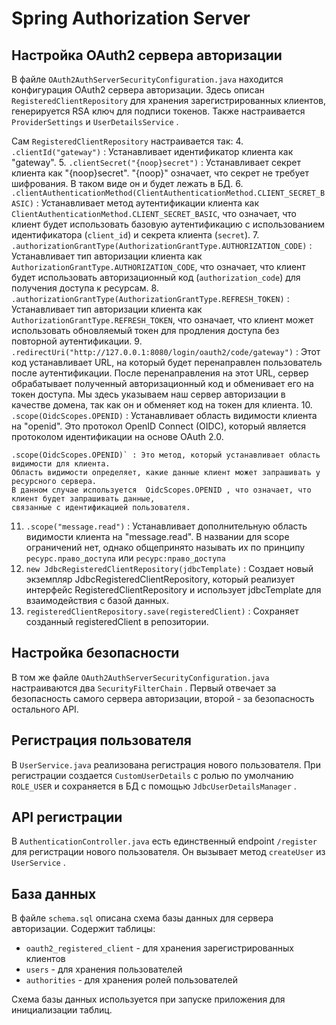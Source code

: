 # Spring Authorization Server

## Настройка OAuth2 сервера авторизации
В файле  `OAuth2AuthServerSecurityConfiguration.java`  находится конфигурация OAuth2 сервера авторизации.
Здесь описан  `RegisteredClientRepository`  для хранения зарегистрированных клиентов, генерируется RSA ключ для подписи токенов.
Также настраивается  `ProviderSettings`  и  `UserDetailsService` .

Сам `RegisteredClientRepository` настраивается так: 
4.  `.clientId("gateway")` : Устанавливает идентификатор клиента как "gateway".
5.  `.clientSecret("{noop}secret")` : Устанавливает секрет клиента как "{noop}secret". "{noop}" означает, что секрет не требует шифрования. В таком виде он и будет лежать в БД.
6.  `.clientAuthenticationMethod(ClientAuthenticationMethod.CLIENT_SECRET_BASIC)` : Устанавливает метод аутентификации клиента как `ClientAuthenticationMethod.CLIENT_SECRET_BASIC`, что означает, что клиент будет использовать базовую аутентификацию с использованием идентификатора (`client_id`) и секрета клиента (`secret`).
7.  `.authorizationGrantType(AuthorizationGrantType.AUTHORIZATION_CODE)` : Устанавливает тип авторизации клиента как `AuthorizationGrantType.AUTHORIZATION_CODE`, что означает, что клиент будет использовать авторизационный код (`authorization_code`) для получения доступа к ресурсам.
8.  `.authorizationGrantType(AuthorizationGrantType.REFRESH_TOKEN)` : Устанавливает тип авторизации клиента как `AuthorizationGrantType.REFRESH_TOKEN`, что означает, что клиент может использовать обновляемый токен для продления доступа без повторной аутентификации.
9.  `.redirectUri("http://127.0.0.1:8080/login/oauth2/code/gateway")` : Этот код устанавливает URL, на который будет перенаправлен пользователь после аутентификации. После перенаправления на этот URL, сервер обрабатывает полученный авторизационный код и обменивает его на токен доступа. 
Мы здесь указываем наш сервер авторизации в качестве домена, так как он и обменяет код на токен для клиента.
10.  `.scope(OidcScopes.OPENID)` : Устанавливает область видимости клиента на "openid". Это протокол OpenID Connect (OIDC), который является протоколом идентификации на основе OAuth 2.0. 

```
.scope(OidcScopes.OPENID)` : Это метод, который устанавливает область видимости для клиента. 
Область видимости определяет, какие данные клиент может запрашивать у ресурсного сервера. 
В данном случае используется  OidcScopes.OPENID , что означает, что клиент будет запрашивать данные, 
связанные с идентификацией пользователя.
```
11.  `.scope("message.read")` : Устанавливает дополнительную область видимости клиента на "message.read". В названии для scope ограничений нет, однако общепринято называть их по принципу `ресурс.право_доступа` или `ресурс:право_доступа`
12.  `new JdbcRegisteredClientRepository(jdbcTemplate)` : Создает новый экземпляр JdbcRegisteredClientRepository, который реализует интерфейс RegisteredClientRepository и использует jdbcTemplate для взаимодействия с базой данных.
13.  `registeredClientRepository.save(registeredClient)` : Сохраняет созданный registeredClient в репозитории.

## Настройка безопасности
В том же файле  `OAuth2AuthServerSecurityConfiguration.java`  настраиваются два  `SecurityFilterChain` .
Первый отвечает за безопасность самого сервера авторизации, второй - за безопасность остального API.

## Регистрация пользователя
В  `UserService.java`  реализована регистрация нового пользователя. При регистрации создается  `CustomUserDetails`  с ролью по умолчанию `ROLE_USER`  и сохраняется в БД с помощью  `JdbcUserDetailsManager` .

## API регистрации
В  `AuthenticationController.java`  есть единственный endpoint  `/register`  для регистрации нового пользователя. Он вызывает метод  `createUser`  из  `UserService` .

## База данных
В файле  `schema.sql`  описана схема базы данных для сервера авторизации.
Содержит таблицы:

-  `oauth2_registered_client`  - для хранения зарегистрированных клиентов
-  `users`  - для хранения пользователей
-  `authorities`  - для хранения ролей пользователей

Схема базы данных используется при запуске приложения для инициализации таблиц.